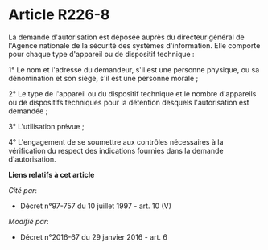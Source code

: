 # Article R226-8

La demande d'autorisation est déposée auprès du directeur général de l'Agence nationale de la sécurité des systèmes
d'information. Elle comporte pour chaque type d'appareil ou de dispositif technique : 

1° Le nom et l'adresse du demandeur, s'il est une personne physique, ou sa dénomination et son siège, s'il est une personne
morale ; 

2° Le type de l'appareil ou du dispositif technique et le nombre d'appareils ou de dispositifs techniques pour la détention
desquels l'autorisation est demandée ; 

3° L'utilisation prévue ; 

4° L'engagement de se soumettre aux contrôles nécessaires à la vérification du respect des indications fournies dans la
demande d'autorisation.

**Liens relatifs à cet article**

_Cité par_:

  - Décret n°97-757 du 10 juillet 1997 - art. 10 (V)

_Modifié par_:

  - Décret n°2016-67 du 29 janvier 2016 - art. 6
